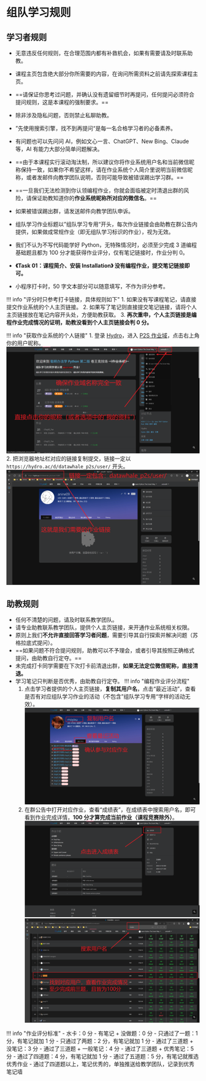 # 组队学习规则

## 学习者规则

- 无意违反任何规则，在合理范围内都有补救机会，如果有需要请及时联系助教。

- 课程主页包含绝大部分你所需要的内容，在询问所需资料之前请先探索课程主页。

- ==请保证你思考过问题，并确认没有遗留细节时再提问，任何提问必须符合提问规则，这是本课程的强制要求。==

- 除非涉及隐私问题，否则禁止私聊助教。

- ”先使用搜索引擎，找不到再提问“是每一名合格学习者的必备素养。

- 有问题也可以先问问 AI，例如文心一言、ChatGPT、New Bing、Claude 等，AI 有能力大部分简单问题解决。

- ==由于本课程实行滚动淘汰制，所以建议你将作业系统用户名和当前微信昵称保持一致，如果你不希望这样，请在作业系统个人简介里说明当前微信昵称，或者发邮件向教学团队说明，否则可能导致被错误踢出学习群。==

- ==一旦我们无法检测到你认领编程作业，你就会面临被定时清退出群的风险，请保证助教知道你的**作业系统昵称所对应的微信名**。==

- 如果被错误踢出群，请发送邮件向教学团队申诉。

- 组队学习作业标题以”组队学习专用“开头，每次作业链接会由助教在群公告内提供，如果做成常规作业（即无组队学习标识的作业），视为无效。

- 我们不认为不写代码能学好 Python，无特殊情况时，必须至少完成 3 道编程基础题且都为 100 分才能获得作业评分，仅有笔记链接时，作业分判 0。

- **《Task 01：课程简介、安装 Installation》 没有编程作业，提交笔记链接即可。**

- 小程序打卡时，50 字文本部分可以随意填写，不作为评分参考。

!!! info "评分时只参考打卡链接，具体规则如下"
    1. 如果没有写课程笔记，请直接提交作业系统的个人主页链接。
    2. 如果写了笔记则直接提交笔记链接，请将个人主页链接放在笔记内容开头处，方便助教获取。
    3. **再次重申，个人主页链接是编程作业完成情况的证明，助教没看到个人主页链接会判 0 分。**

!!! info "获取作业系统的个人链接"
    1. 登录 [Hydro](https://hydro.ac)，进入 [P2S 作业域](https://hydro.ac/d/datawhale_p2s/)，点击右上角你的用户昵称。
    ![获取个人链接步骤-1](../images/team_learning/获取个人链接步骤-1.png)
    2. 把浏览器地址栏对应的链接复制提交，链接一定以 `https://hydro.ac/d/datawhale_p2s/user/` 开头。
    ![获取个人链接步骤-2](../images/team_learning/获取个人链接步骤-2.png)

## 助教规则

- 任何不清楚的问题，请及时联系教学团队。
- 请专业助教联系教学团队，提供个人主页链接，来开通作业系统相关权限。
- 原则上我们**不允许直接回答学习者问题**，需要引导其自行探索并解决问题（苏格拉底式提问）。
- ==如果问题不符合提问规则，助教可以不予理会，或者引导其按照正确格式提问，由助教自行定夺。==
- 未完成打卡同学需要在下次打卡前清退出群，**如果无法定位微信昵称，直接清退。**
- 学习笔记只判断是否优秀，由助教自行定夺。
!!! info "编程作业评分流程"
    1. 点击学习者提供的个人主页链接，**复制其用户名**，点击“最近活动”，查看是否有对应组队学习作业的活动（不包含”组队学习专用“字样的活动无效）。
    ![批改作业步骤-1](../images/team_learning/批改作业步骤-1.png)
    2. 在群公告中打开对应作业，查看“成绩表”，在成绩表中搜索用户名，即可看到作业完成详情，**100 分才算完成当前作业（课程竞赛除外）**。
    ![批改作业步骤-2](../images/team_learning/批改作业步骤-2.png)
    ![批改作业步骤-3](../images/team_learning/批改作业步骤-3.png)

!!! info "作业评分标准"
    - 水卡：0 分
    - 有笔记 + 没做题：0 分
    - 只通过了一题：1 分，有笔记就加 1 分
    - 只通过了两题：2 分，有笔记就加 1 分
    - 通过了三道题 + 没笔记：3 分
    - 通过了三道题 + 一般笔记：4 分
    - 通过了三道题 + 优秀笔记：5 分
    - 通过了四道题：4 分，有笔记就加 1 分
    - 通过了五道题：5 分，有笔记就推选优秀作业
    - 通过了四道题以上，笔记优秀的，单独推送给教学团队，记录到优秀笔记墙